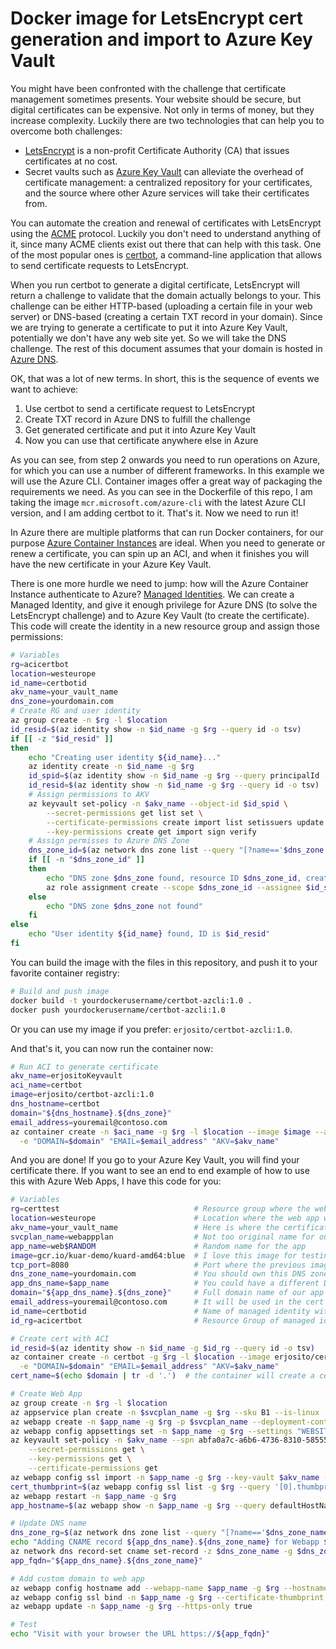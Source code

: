 # Docker image for LetsEncrypt cert generation and import to Azure Key Vault

You might have been confronted with the challenge that certificate management sometimes presents. Your website should be secure, but digital certificates can be expensive. Not only in terms of money, but they increase complexity. Luckily there are two technologies that can help you to overcome both challenges:

- [LetsEncrypt](https://letsencrypt.org/) is a non-profit Certificate Authority (CA) that issues certificates at no cost.
- Secret vaults such as [Azure Key Vault](https://docs.microsoft.com/azure/key-vault/general/basic-concepts) can alleviate the overhead of certificate management: a centralized repository for your certificates, and the source where other Azure services will take their certificates from.

You can automate the creation and renewal of certificates with LetsEncrypt using the [ACME](https://en.wikipedia.org/wiki/Automated_Certificate_Management_Environment) protocol. Luckily you don't need to understand anything of it, since many ACME clients exist out there that can help with this task. One of the most popular ones is [certbot](https://certbot.eff.org/), a command-line application that allows to send certificate requests to LetsEncrypt.

When you run certbot to generate a digital certificate, LetsEncrypt will return a challenge to validate that the domain actually belongs to your. This challenge can be either HTTP-based (uploading a certain file in your web server) or DNS-based (creating a certain TXT record in your domain). Since we are trying to generate a certificate to put it into Azure Key Vault, potentially we don't have any web site yet. So we will take the DNS challenge. The rest of this document assumes that your domain is hosted in [Azure DNS](https://docs.microsoft.com/azure/dns/dns-overview).

OK, that was a lot of new terms. In short, this is the sequence of events we want to achieve:

1. Use certbot to send a certificate request to LetsEncrypt
1. Create TXT record in Azure DNS to fulfill the challenge
1. Get generated certificate and put it into Azure Key Vault
1. Now you can use that certificate anywhere else in Azure

As you can see, from step 2 onwards you need to run operations on Azure, for which you can use a number of different frameworks. In this example we will use the Azure CLI. Container images offer a great way of packaging the requirements we need. As you can see in the Dockerfile of this repo, I am taking the image `mcr.microsoft.com/azure-cli` with the latest Azure CLI version, and I am adding certbot to it. That's it. Now we need to run it!

In Azure there are multiple platforms that can run Docker containers, for our purpose [Azure Container Instances](https://docs.microsoft.com/azure/container-instances/container-instances-overview) are ideal. When you need to generate or renew a certificate, you can spin up an ACI, and when it finishes you will have the new certificate in your Azure Key Vault.

There is one more hurdle we need to jump: how will the Azure Container Instance authenticate to Azure? [Managed Identities](https://docs.microsoft.com/azure/active-directory/managed-identities-azure-resources/overview). We can create a Managed Identity, and give it enough privilege for Azure DNS (to solve the LetsEncrypt challenge) and to Azure Key Vault (to create the certificate). This code will create the identity in a new resource group and assign those permissions:

```bash
# Variables
rg=acicertbot
location=westeurope
id_name=certbotid
akv_name=your_vault_name
dns_zone=yourdomain.com
# Create RG and user identity
az group create -n $rg -l $location
id_resid=$(az identity show -n $id_name -g $rg --query id -o tsv)
if [[ -z "$id_resid" ]]
then
    echo "Creating user identity ${id_name}..."
    az identity create -n $id_name -g $rg
    id_spid=$(az identity show -n $id_name -g $rg --query principalId -o tsv)
    id_resid=$(az identity show -n $id_name -g $rg --query id -o tsv)
    # Assign permissions to AKV
    az keyvault set-policy -n $akv_name --object-id $id_spid \
        --secret-permissions get list set \
        --certificate-permissions create import list setissuers update \
        --key-permissions create get import sign verify
    # Assign permisses to Azure DNS Zone
    dns_zone_id=$(az network dns zone list --query "[?name=='$dns_zone'].id" -o tsv)
    if [[ -n "$dns_zone_id" ]]
    then
        echo "DNS zone $dns_zone found, resource ID $dns_zone_id, creating role assignment..."
        az role assignment create --scope $dns_zone_id --assignee $id_spid --role "DNS Zone Contributor"
    else
        echo "DNS zone $dns_zone not found"
    fi
else
    echo "User identity ${id_name} found, ID is $id_resid"
fi
```

You can build the image with the files in this repository, and push it to your favorite container registry:

```bash
# Build and push image
docker build -t yourdockerusername/certbot-azcli:1.0 .
docker push yourdockerusername/certbot-azcli:1.0
```

Or you can use my image if you prefer: `erjosito/certbot-azcli:1.0`.

And that's it, you can now run the container now:

```bash
# Run ACI to generate certificate
akv_name=erjositoKeyvault
aci_name=certbot
image=erjosito/certbot-azcli:1.0
dns_hostname=certbot
domain="${dns_hostname}.${dns_zone}"
email_address=youremail@contoso.com
az container create -n $aci_name -g $rg -l $location --image $image --assign-identity $id_resid \
  -e "DOMAIN=$domain" "EMAIL=$email_address" "AKV=$akv_name"
```

And you are done! If you go to your Azure Key Vault, you will find your certificate there. If you want to see an end to end example of how to use this with Azure Web Apps, I have this code for you:

```bash
# Variables
rg=certtest                              # Resource group where the web app will be created
location=westeurope                      # Location where the web app will be created
akv_name=your_vault_name                 # Here is where the certificate will be stored
svcplan_name=webappplan                  # Not too original name for our service plan
app_name=web$RANDOM                      # Random name for the app
image=gcr.io/kuar-demo/kuard-amd64:blue  # I love this image for testing
tcp_port=8080                            # Port where the previous image is listening to
dns_zone_name=yourdomain.com             # You should own this DNS zone, that should be hosted in Azure DNS
app_dns_name=$app_name                   # You could have a different DNS name, but I default to the app name
domain="${app_dns_name}.${dns_zone}"     # Full domain name of our app
email_address=youremail@contoso.com      # It will be used in the cert creation
id_name=certbotid                        # Name of managed identity with permissions to AzDNS and AKV
id_rg=acicertbot                         # Resource Group of managed identity with permissions to AzDNS and AKV

# Create cert with ACI
id_resid=$(az identity show -n $id_name -g $id_rg --query id -o tsv)
az container create -n certbot -g $rg -l $location --image erjosito/certbot-azcli:1.0 --assign-identity $id_resid \
  -e "DOMAIN=$domain" "EMAIL=$email_address" "AKV=$akv_name"
cert_name=$(echo $domain | tr -d '.')  # the container will create a cert with the domain name removing the dots (.)

# Create Web App
az group create -n $rg -l $location
az appservice plan create -n $svcplan_name -g $rg --sku B1 --is-linux
az webapp create -n $app_name -g $rg -p $svcplan_name --deployment-container-image-name $image
az webapp config appsettings set -n $app_name -g $rg --settings "WEBSITES_PORT=${tcp_port}"
az keyvault set-policy -n $akv_name --spn abfa0a7c-a6b6-4736-8310-5855508787cd \
    --secret-permissions get \
    --key-permissions get \
    --certificate-permissions get
az webapp config ssl import -n $app_name -g $rg --key-vault $akv_name --key-vault-certificate-name $cert_name
cert_thumbprint=$(az webapp config ssl list -g $rg --query '[0].thumbprint' -o tsv)
az webapp restart -n $app_name -g $rg
app_hostname=$(az webapp show -n $app_name -g $rg --query defaultHostName -o tsv)

# Update DNS name
dns_zone_rg=$(az network dns zone list --query "[?name=='$dns_zone_name'].resourceGroup" -o tsv)
echo "Adding CNAME record ${app_dns_name}.${dns_zone_name} for Webapp $app_hostname"
az network dns record-set cname set-record -z $dns_zone_name -g $dns_zone_rg -n $app_dns_name -c $app_hostname
app_fqdn="${app_dns_name}.${dns_zone_name}"

# Add custom domain to web app
az webapp config hostname add --webapp-name $app_name -g $rg --hostname $app_fqdn
az webapp config ssl bind -n $app_name -g $rg --certificate-thumbprint $cert_thumbprint --ssl-type SNI
az webapp update -n $app_name -g $rg --https-only true

# Test
echo "Visit with your browser the URL https://${app_fqdn}"
```